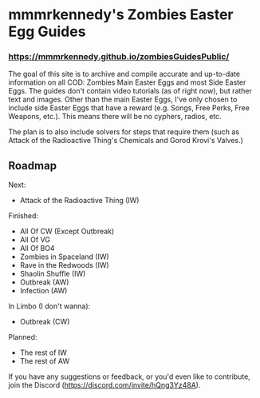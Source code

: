 # mmmrkennedy's Zombies Easter Egg Guides

### https://mmmrkennedy.github.io/zombiesGuidesPublic/

The goal of this site is to archive and compile accurate and up-to-date information on all COD: Zombies Main Easter Eggs and most Side Easter Eggs.
The guides don't contain video tutorials (as of right now), but rather text and images. Other than the main Easter Eggs, I've only chosen to include side Easter Eggs that have a reward (e.g. Songs, Free Perks, Free Weapons, etc.). This means there will be no cyphers, radios, etc.

The plan is to also include solvers for steps that require them (such as Attack of the Radioactive Thing's Chemicals and Gorod Krovi's Valves.)

## Roadmap
Next:
- Attack of the Radioactive Thing (IW)

Finished:
- All Of CW (Except Outbreak)
- All Of VG
- All Of BO4
- Zombies in Spaceland (IW)
- Rave in the Redwoods (IW)
- Shaolin Shuffle (IW)
- Outbreak (AW)
- Infection (AW)

In Limbo (I don't wanna):
- Outbreak (CW)

Planned:
- The rest of IW
- The rest of AW

If you have any suggestions or feedback, or you'd even like to contribute, join the Discord (https://discord.com/invite/hQng3Yz48A).

